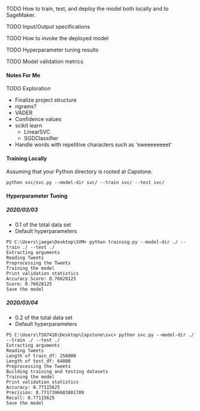 TODO How to train, test, and deploy the model both locally and to SageMaker.

TODO Input/Output specifications

TODO How to invoke the deployed model

TODO Hyperparameter tuning results

TODO Model validation metrics

#### Notes For Me
TODO Exploration
* Finalize project structure
* ngrams?
* VADER
* Confidence values
* scikit learn
    * LinearSVC
    * SGDClassifier
* Handle words with repetitive characters such as 'sweeeeeeeet'

#### Training Locally
Assuming that your Python directory is rooted at Capstone. 
```console
python svc/svc.py --model-dir svc/ --train svc/ --test svc/
```

#### Hyperparameter Tuning
##### 2020/03/03
* 0.1 of the total data set
* Default hyperparameters
```console
PS C:\Users\jaege\Desktop\SVM> python training.py --model-dir ./ --train ./ --test ./
Extracting arguments
Reading Tweets
Preprocessing the Tweets
Training the model
Print validation statistics
Accuracy Score: 0.76628125
Score: 0.76628125
Save the model
````

##### 2020/03/04
* 0.2 of the total data set
* Default hyperparameters
```console
PS C:\Users\TSO7416\Desktop\Capstone\svc> python svc.py --model-dir ./ --train ./ --test ./
Extracting arguments
Reading Tweets
Length of train_df: 256000
Length of test_df: 64000
Preprocessing the Tweets
Building training and testing datasets
Training the model
Print validation statistics
Accuracy: 0.77115625
Precision: 0.7717396683801709
Recall: 0.77115625
Save the model
```

